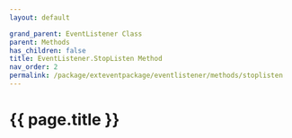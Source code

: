 ```yaml
---
layout: default

grand_parent: EventListener Class
parent: Methods
has_children: false
title: EventListener.StopListen Method
nav_order: 2
permalink: /package/exteventpackage/eventlistener/methods/stoplisten
---
```

# {{ page.title }}